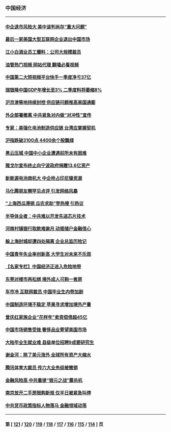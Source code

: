 ### 中国经济
---
#### [中企退市风险大 美中谈判尚存“重大问题”](../../pages/ncid283/n13744554.md?05251245) 
#### [最后一家美国大型互联网企业退出中国市场](../../pages/ncid283/n13744579.md?05251245) 
#### [江小白酒业员工爆料：公司大规模裁员](../../pages/ncid283/n13744477.md?05251245) 
#### [油管热门视频 网站代理 翻墙必看视频](http://209.222.30.114:81/youtube.html?05251245)
#### [中国第二大短视频平台快手一季度净亏37亿](../../pages/ncid283/n13744491.md?05251245) 
#### [瑞银降中国GDP年增长至3% 二季度料将萎缩8%](../../pages/ncid283/n13744327.md?05251245) 
#### [沪京津等地持续封控 供应链问题推高美国通膨](../../pages/ncid283/n13744422.md?05251245) 
#### [外企部署撤离 中共紧急对内做“对冲性”宣传](../../pages/ncid283/n13743948.md?05251245) 
#### [专家：美强化电池制造供应链 台湾应掌握契机](../../pages/ncid283/n13744208.md?05251245) 
#### [沪指跌破3100点 4400余个股飘绿](../../pages/ncid283/n13744229.md?05251245) 
#### [黑云压城 中国中小企业遭遇前所未有困难](../../pages/ncid283/n13744053.md?05251245) 
#### [雅戈尔宣布终止向宁波政府捐赠13.6亿资产](../../pages/ncid283/n13744156.md?05251245) 
#### [新能源电池商机大 中企抢占印尼镍资源](../../pages/ncid283/n13744063.md?05251245) 
#### [马化腾朋友圈罕见点评 引发网络风暴](../../pages/ncid283/n13743558.md?05251245) 
#### [“上海西瓜滞销 瓜农求助”登热搜 引热议](../../pages/ncid283/n13743639.md?05251245) 
#### [半导体业者：中共难以开发先进芯片技术](../../pages/ncid283/n13743079.md?05251245) 
#### [河南村镇银行取款难逾月 动摇储户金融信心](../../pages/ncid283/n13743006.md?05251245) 
#### [躲上海封城却遭四处隔离 企业总监历险记](../../pages/ncid283/n13742979.md?05251245) 
#### [中国青年失业率创新高 大学生对未来不乐观](../../pages/ncid283/n13742969.md?05251245) 
#### [【名家专栏】中国经济正进入危险地带](../../pages/ncid283/n13742856.md?05251245) 
#### [东莞对楼市再松绑 境外成人可购一套房](../../pages/ncid283/n13742732.md?05251245) 
#### [车市冷 互联网裁员 中国毕业生内卷加剧](../../pages/ncid283/n13742607.md?05251245) 
#### [中国制造环境不稳定 苹果寻求增加境外产量](../../pages/ncid283/n13742351.md?05251245) 
#### [曾庆红家族企业“花样年”卖资偿债超45亿](../../pages/ncid283/n13742358.md?05251245) 
#### [中国市场销售受挫 奢侈品业寄望美国市场](../../pages/ncid283/n13742248.md?05251245) 
#### [大陆毕业生就业难 县级单位招聘9成要研究生](../../pages/ncid283/n13742186.md?05251245) 
#### [谢金河：除了美元涨外 全球所有资产大缩水](../../pages/ncid283/n13742038.md?05251245) 
#### [腾讯体育大裁员 传六大业务组被撤销](../../pages/ncid283/n13742080.md?05251245) 
#### [金融风险高 中共重提“银元之战”露杀机](../../pages/ncid283/n13742039.md?05251245) 
#### [南京放开二手房限购新规 仅半日被紧急叫停](../../pages/ncid283/n13741971.md?05251245) 
#### [中共货币政策指标人物落马 金融领域动荡](../../pages/ncid283/n13741950.md?05251245) 

---
#### 第 [ [121](./121.md?05251245) / [120](./120.md?05251245) / [119](./119.md?05251245) / [118](./118.md?05251245) / [117](./117.md?05251245) / [116](./116.md?05251245) / [115](./115.md?05251245) / [114](./114.md?05251245) ] 页
